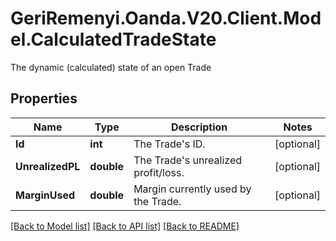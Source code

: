 # GeriRemenyi.Oanda.V20.Client.Model.CalculatedTradeState
The dynamic (calculated) state of an open Trade
## Properties

Name | Type | Description | Notes
------------ | ------------- | ------------- | -------------
**Id** | **int** | The Trade&#39;s ID. | [optional] 
**UnrealizedPL** | **double** | The Trade&#39;s unrealized profit/loss. | [optional] 
**MarginUsed** | **double** | Margin currently used by the Trade. | [optional] 

[[Back to Model list]](../README.md#documentation-for-models) [[Back to API list]](../README.md#documentation-for-api-endpoints) [[Back to README]](../README.md)

